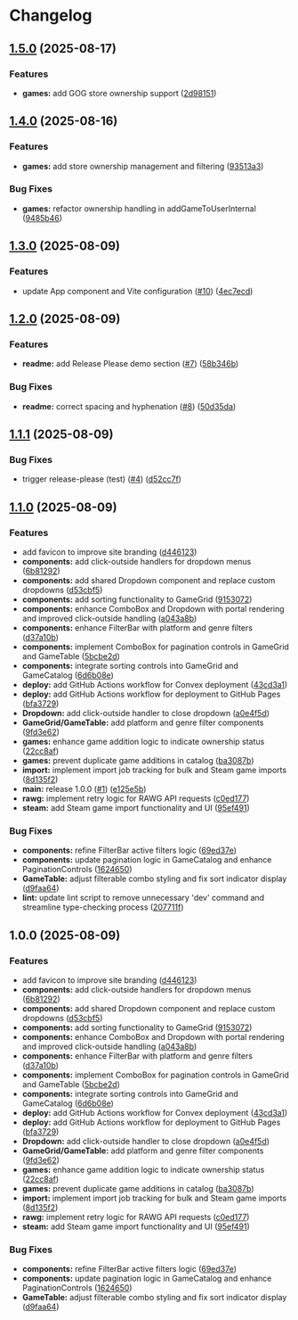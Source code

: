 # Changelog

## [1.5.0](https://github.com/boda2004/game-catalog-convex/compare/v1.4.0...v1.5.0) (2025-08-17)


### Features

* **games:** add GOG store ownership support ([2d98151](https://github.com/boda2004/game-catalog-convex/commit/2d981511db0d88967f68fe4d51e254a44bac704a))

## [1.4.0](https://github.com/boda2004/game-catalog-convex/compare/v1.3.0...v1.4.0) (2025-08-16)


### Features

* **games:** add store ownership management and filtering ([93513a3](https://github.com/boda2004/game-catalog-convex/commit/93513a33a634fd62376e919d4acaecde447cb8cb))


### Bug Fixes

* **games:** refactor ownership handling in addGameToUserInternal ([9485b46](https://github.com/boda2004/game-catalog-convex/commit/9485b46c0302b500f9c722fe53911596a069a572))

## [1.3.0](https://github.com/boda2004/game-catalog-convex/compare/v1.2.0...v1.3.0) (2025-08-09)


### Features

* update App component and Vite configuration ([#10](https://github.com/boda2004/game-catalog-convex/issues/10)) ([4ec7ecd](https://github.com/boda2004/game-catalog-convex/commit/4ec7ecd1086092e9d63232f140d34401dafdf6c3))

## [1.2.0](https://github.com/boda2004/game-catalog-convex/compare/v1.1.1...v1.2.0) (2025-08-09)


### Features

* **readme:** add Release Please demo section ([#7](https://github.com/boda2004/game-catalog-convex/issues/7)) ([58b346b](https://github.com/boda2004/game-catalog-convex/commit/58b346bef2d4531b7ffaefbcd3212e6cb434c3db))


### Bug Fixes

* **readme:** correct spacing and hyphenation ([#8](https://github.com/boda2004/game-catalog-convex/issues/8)) ([50d35da](https://github.com/boda2004/game-catalog-convex/commit/50d35da365c629fdfea640f1fce89694ee6f0fa7))

## [1.1.1](https://github.com/boda2004/game-catalog-convex/compare/v1.1.0...v1.1.1) (2025-08-09)


### Bug Fixes

* trigger release-please (test) ([#4](https://github.com/boda2004/game-catalog-convex/issues/4)) ([d52cc7f](https://github.com/boda2004/game-catalog-convex/commit/d52cc7f44555888c1dee113181eec8237a8f0e26))

## [1.1.0](https://github.com/boda2004/game-catalog-convex/compare/v1.0.0...v1.1.0) (2025-08-09)


### Features

* add favicon to improve site branding ([d446123](https://github.com/boda2004/game-catalog-convex/commit/d44612341a736bf3d4f8169c85a390bf7f3ebb46))
* **components:** add click-outside handlers for dropdown menus ([6b81292](https://github.com/boda2004/game-catalog-convex/commit/6b8129260205a6b2f3773bfba857f7b4433bea86))
* **components:** add shared Dropdown component and replace custom dropdowns ([d53cbf5](https://github.com/boda2004/game-catalog-convex/commit/d53cbf5947de2e7b6276fc505f0c78f66d620bcb))
* **components:** add sorting functionality to GameGrid ([9153072](https://github.com/boda2004/game-catalog-convex/commit/91530729b445228a0255148772ed6fe8bf96f49b))
* **components:** enhance ComboBox and Dropdown with portal rendering and improved click-outside handling ([a043a8b](https://github.com/boda2004/game-catalog-convex/commit/a043a8b8cb68ce84d7f882bd30b20695b455f544))
* **components:** enhance FilterBar with platform and genre filters ([d37a10b](https://github.com/boda2004/game-catalog-convex/commit/d37a10bb025b1e922df74c9398e2abae18edb6ca))
* **components:** implement ComboBox for pagination controls in GameGrid and GameTable ([5bcbe2d](https://github.com/boda2004/game-catalog-convex/commit/5bcbe2da13b15e5d09b7324f2b26cfd7347ea2ea))
* **components:** integrate sorting controls into GameGrid and GameCatalog ([6d6b08e](https://github.com/boda2004/game-catalog-convex/commit/6d6b08e79dfea22e9f7d0956e4082bd67f5599e2))
* **deploy:** add GitHub Actions workflow for Convex deployment ([43cd3a1](https://github.com/boda2004/game-catalog-convex/commit/43cd3a1a4543cc4e20708af5466233cda2da50a5))
* **deploy:** add GitHub Actions workflow for deployment to GitHub Pages ([bfa3729](https://github.com/boda2004/game-catalog-convex/commit/bfa37297ae507fcc32a56cdf0e59071307217e9f))
* **Dropdown:** add click-outside handler to close dropdown ([a0e4f5d](https://github.com/boda2004/game-catalog-convex/commit/a0e4f5dc84eb4e826cdcda03b1f0dc8d7e474e79))
* **GameGrid/GameTable:** add platform and genre filter components ([9fd3e62](https://github.com/boda2004/game-catalog-convex/commit/9fd3e627012a44a66fa0b52b2622c5a6fe7728e5))
* **games:** enhance game addition logic to indicate ownership status ([22cc8af](https://github.com/boda2004/game-catalog-convex/commit/22cc8afbed56a68dc1e2894313c66625d78efca0))
* **games:** prevent duplicate game additions in catalog ([ba3087b](https://github.com/boda2004/game-catalog-convex/commit/ba3087baee700c6dd7ca16ddf722ebe3b03e057e))
* **import:** implement import job tracking for bulk and Steam game imports ([8d135f2](https://github.com/boda2004/game-catalog-convex/commit/8d135f2aadab3f0371ae74ffded82c826a94ef7a))
* **main:** release 1.0.0 ([#1](https://github.com/boda2004/game-catalog-convex/issues/1)) ([e125e5b](https://github.com/boda2004/game-catalog-convex/commit/e125e5b0f22855aa54d2251b02e840920704773d))
* **rawg:** implement retry logic for RAWG API requests ([c0ed177](https://github.com/boda2004/game-catalog-convex/commit/c0ed177813650451292262a51d94e384509be493))
* **steam:** add Steam game import functionality and UI ([95ef491](https://github.com/boda2004/game-catalog-convex/commit/95ef491d4195f62d8b179e4c8326cb1ceaa93d56))


### Bug Fixes

* **components:** refine FilterBar active filters logic ([69ed37e](https://github.com/boda2004/game-catalog-convex/commit/69ed37e2b29f4ff421fa7d84c7b1386d8a77f3a4))
* **components:** update pagination logic in GameCatalog and enhance PaginationControls ([1624650](https://github.com/boda2004/game-catalog-convex/commit/16246504d645df80b0c5535abb7f24d81605d8e5))
* **GameTable:** adjust filterable combo styling and fix sort indicator display ([d9faa64](https://github.com/boda2004/game-catalog-convex/commit/d9faa647e616d2299058e3471c2f3467a2a03f4d))
* **lint:** update lint script to remove unnecessary 'dev' command and streamline type-checking process ([207711f](https://github.com/boda2004/game-catalog-convex/commit/207711fda51444b01b96c06d5882e7a7a05818bb))

## 1.0.0 (2025-08-09)


### Features

* add favicon to improve site branding ([d446123](https://github.com/boda2004/game-catalog-convex/commit/d44612341a736bf3d4f8169c85a390bf7f3ebb46))
* **components:** add click-outside handlers for dropdown menus ([6b81292](https://github.com/boda2004/game-catalog-convex/commit/6b8129260205a6b2f3773bfba857f7b4433bea86))
* **components:** add shared Dropdown component and replace custom dropdowns ([d53cbf5](https://github.com/boda2004/game-catalog-convex/commit/d53cbf5947de2e7b6276fc505f0c78f66d620bcb))
* **components:** add sorting functionality to GameGrid ([9153072](https://github.com/boda2004/game-catalog-convex/commit/91530729b445228a0255148772ed6fe8bf96f49b))
* **components:** enhance ComboBox and Dropdown with portal rendering and improved click-outside handling ([a043a8b](https://github.com/boda2004/game-catalog-convex/commit/a043a8b8cb68ce84d7f882bd30b20695b455f544))
* **components:** enhance FilterBar with platform and genre filters ([d37a10b](https://github.com/boda2004/game-catalog-convex/commit/d37a10bb025b1e922df74c9398e2abae18edb6ca))
* **components:** implement ComboBox for pagination controls in GameGrid and GameTable ([5bcbe2d](https://github.com/boda2004/game-catalog-convex/commit/5bcbe2da13b15e5d09b7324f2b26cfd7347ea2ea))
* **components:** integrate sorting controls into GameGrid and GameCatalog ([6d6b08e](https://github.com/boda2004/game-catalog-convex/commit/6d6b08e79dfea22e9f7d0956e4082bd67f5599e2))
* **deploy:** add GitHub Actions workflow for Convex deployment ([43cd3a1](https://github.com/boda2004/game-catalog-convex/commit/43cd3a1a4543cc4e20708af5466233cda2da50a5))
* **deploy:** add GitHub Actions workflow for deployment to GitHub Pages ([bfa3729](https://github.com/boda2004/game-catalog-convex/commit/bfa37297ae507fcc32a56cdf0e59071307217e9f))
* **Dropdown:** add click-outside handler to close dropdown ([a0e4f5d](https://github.com/boda2004/game-catalog-convex/commit/a0e4f5dc84eb4e826cdcda03b1f0dc8d7e474e79))
* **GameGrid/GameTable:** add platform and genre filter components ([9fd3e62](https://github.com/boda2004/game-catalog-convex/commit/9fd3e627012a44a66fa0b52b2622c5a6fe7728e5))
* **games:** enhance game addition logic to indicate ownership status ([22cc8af](https://github.com/boda2004/game-catalog-convex/commit/22cc8afbed56a68dc1e2894313c66625d78efca0))
* **games:** prevent duplicate game additions in catalog ([ba3087b](https://github.com/boda2004/game-catalog-convex/commit/ba3087baee700c6dd7ca16ddf722ebe3b03e057e))
* **import:** implement import job tracking for bulk and Steam game imports ([8d135f2](https://github.com/boda2004/game-catalog-convex/commit/8d135f2aadab3f0371ae74ffded82c826a94ef7a))
* **rawg:** implement retry logic for RAWG API requests ([c0ed177](https://github.com/boda2004/game-catalog-convex/commit/c0ed177813650451292262a51d94e384509be493))
* **steam:** add Steam game import functionality and UI ([95ef491](https://github.com/boda2004/game-catalog-convex/commit/95ef491d4195f62d8b179e4c8326cb1ceaa93d56))


### Bug Fixes

* **components:** refine FilterBar active filters logic ([69ed37e](https://github.com/boda2004/game-catalog-convex/commit/69ed37e2b29f4ff421fa7d84c7b1386d8a77f3a4))
* **components:** update pagination logic in GameCatalog and enhance PaginationControls ([1624650](https://github.com/boda2004/game-catalog-convex/commit/16246504d645df80b0c5535abb7f24d81605d8e5))
* **GameTable:** adjust filterable combo styling and fix sort indicator display ([d9faa64](https://github.com/boda2004/game-catalog-convex/commit/d9faa647e616d2299058e3471c2f3467a2a03f4d))
